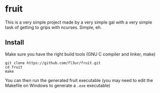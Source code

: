 # fruit
This is a very simple project made by a very simple gal with a very simple task of getting to grips with ncurses. Simple, eh.

## Install
Make sure you have the right build tools (GNU C compiler and linker, make)
```
git clone https://github.com/fl3ur/fruit.git
cd fruit
make
```
You can then run the generated fruit executable (you may need to edit the Makefile on Windows to generate a `.exe` executable)